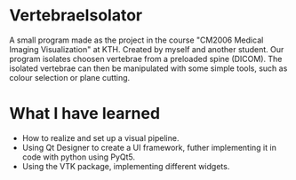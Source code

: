 # VertebraeIsolator

A small program made as the project in the course "CM2006 Medical Imaging Visualization" at KTH. Created by myself and another student.
Our program isolates choosen vertebrae from a preloaded spine (DICOM). The isolated vertebrae can then be manipulated with some simple tools, such as colour selection or plane cutting.

# What I have learned
- How to realize and set up a visual pipeline.
- Using Qt Designer to create a UI framework, futher implementing it in code with python using PyQt5.
- Using the VTK package, implementing different widgets.
